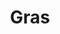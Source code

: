 ---
title: "Gras"
description: "Gras"
layout: shop
keywords:
  - 美食競賽
  - 台灣美食
  - 美食精選
datePublished: "2025-06-30"
dateModified: "2025-07-03"
city: "台北市"
district: "中山區"
address: "台北市中山區民權西路56巷2號"
phone: ""
geo: "25.06247173912014, 121.52037165484737"
google_map: "https://maps.app.goo.gl/d5x98wxgkscFv8iP9"
footinder: "https://footinder.com.tw/%e5%8f%b0%e5%8c%97%e5%b8%82%e4%b8%ad%e5%b1%b1%e5%8d%80/46826/"
official: "https://www.gras.tw/"
award:
  - name: "500盤"
    year: "2024"
    entries:
      - dishes:
          - "鵝頸拐杖手工腸"

---
